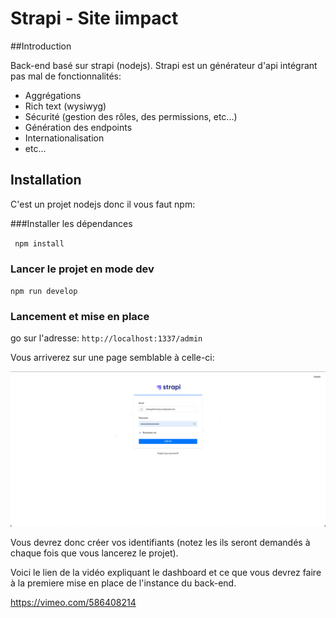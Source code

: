 # Strapi - Site iimpact

##Introduction

Back-end basé sur strapi (nodejs).
Strapi est un générateur d'api intégrant pas mal de fonctionnalités:
- Aggrégations
- Rich text (wysiwyg)
- Sécurité (gestion des rôles, des permissions, etc...)
- Génération des endpoints
- Internationalisation
- etc...


## Installation

C'est un projet nodejs donc il vous faut npm:

###Installer les dépendances

<code> npm install </code>

### Lancer le projet en mode dev

<code>npm run develop</code>

### Lancement et mise en place

go sur l'adresse:
`http://localhost:1337/admin`

Vous arriverez sur une page semblable à celle-ci:

![Image](docs/login.png?raw=true)

Vous devrez donc créer vos identifiants (notez les ils seront demandés à chaque fois que vous lancerez le projet).

Voici le lien de la vidéo expliquant le dashboard et ce que vous devrez faire à la premiere mise en place de l'instance du back-end.

https://vimeo.com/586408214


